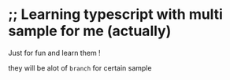 # ;; Learning typescript with multi sample for me (actually)

Just for fun and learn them !

they will be alot of `branch` for certain sample